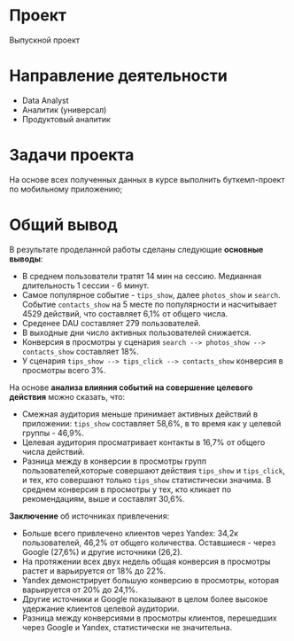 # Проект
Выпускной проект
# Направление деятельности
* Data Analyst
* Аналитик (универсал)
* Продуктовый аналитик
# Задачи проекта
На основе всех полученных данных в курсе выполнить буткемп-проект по мобильному приложению;
# Общий вывод
В результате проделанной работы сделаны следующие **основные выводы**:
    
- В среднем пользователи тратят 14 мин на сессию. Медианная длительность 1 сессии - 6 минут.
- Самое популярное событие - `tips_show`, далее `photos_show` и `search`. Событие `contacts_show` на 5 месте по популярности и насчитывает 4529 действий, что составляет 6,1% от общего числа.
- Среденее DAU составляет 279 пользователей. 
- В выходные дни число активных пользователей снижается.
- Конверсия в просмотры у сценария `search --> photos_show --> contacts_show` составляет 18%.
- У сценария `tips_show --> tips_click --> contacts_show` конверсия в просмотры всего 3%.
    
На основе **анализа влияния событий на совершение целевого действия** можно сказать, что:
- Смежная аудитория меньше принимает активных действий в приложении: `tips_show` составляет 58,6%, в то время как у целевой группы - 46,9%.
- Целевая аудитория просматривает контакты в 16,7% от общего числа действий.
- Разница между в конверсии в просмотры групп пользователей,которые совершают действия `tips_show` и `tips_click`, и тех, кто совершают только `tips_show` статистически значима. В среднем конверсия в просмотры у тех, кто кликает по рекомендациям, выше и составлят 30,6%.
 
**Заключение** об источниках привлечения:
- Больше всего привлечено клиентов через Yandex: 34,2к пользователей, 46,2% от общего количества. Оставшиеся - через Google (27,6%) и другие источники (26,2).
- На протяжении всех двух недель общая конверсия в просмотры растет и варьируется от 18% до 22%.
- Yandex демонстрирует большую конверсию в просмотры, которая варьируется от 20% до 24,1%.
- Другие источники и Google показывают в целом более высокое удержание клиентов целевой аудитории.
- Разница между конверсиями в просмотры клиентов, перешедших через Google и Yandex, статистически не значительна.
  
